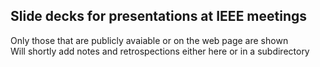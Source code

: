 ## Slide decks for presentations at IEEE meetings  
Only those that are publicly avaiable or on the web page are shown  
Will shortly add notes and retrospections either here or in a subdirectory  
